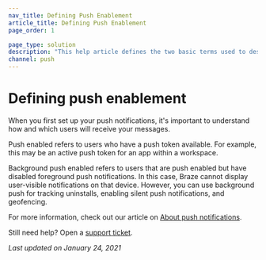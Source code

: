 ```yaml
---
nav_title: Defining Push Enablement
article_title: Defining Push Enablement
page_order: 1

page_type: solution
description: "This help article defines the two basic terms used to describe your users' push enablement status."
channel: push
---
```


# Defining push enablement

When you first set up your push notifications, it's important to understand how and which users will receive your messages.

Push enabled refers to users who have a push token available. For example, this may be an active push token for an app within a workspace.

Background push enabled refers to users that are push enabled but have disabled foreground push notifications. In this case, Braze cannot display user-visible notifications on that device. However, you can use background push for tracking uninstalls, enabling silent push notifications, and geofencing.  

For more information, check out our article on [About push notifications]({{site.baseurl}}/user_guide/message_building_by_channel/push/about).

Still need help? Open a [support ticket]({{site.baseurl}}/braze_support/).

_Last updated on January 24, 2021_

[1]: {{site.baseurl}}/user_guide/message_building_by_channel/push/about